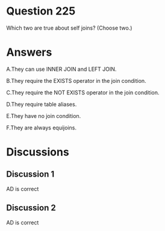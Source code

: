 # Question 225
Which two are true about self joins? (Choose two.)

# Answers
A.They can use INNER JOIN and LEFT JOIN.

B.They require the EXISTS operator in the join condition.

C.They require the NOT EXISTS operator in the join condition.

D.They require table aliases.

E.They have no join condition.

F.They are always equijoins.

# Discussions
## Discussion 1
AD is correct

## Discussion 2
AD is correct

